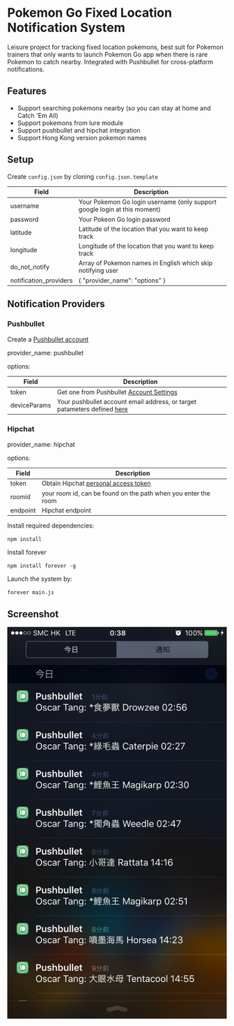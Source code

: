 # Pokemon Go Fixed Location Notification System
Leisure project for tracking fixed location pokemons, best suit for Pokemon trainers that only wants to launch Pokemon Go app when there is rare Pokemon to catch nearby. Integrated with Pushbullet for cross-platform notifications.

## Features
* Support searching pokemons nearby (so you can stay at home and Catch 'Em All)
* Support pokemons from lure module
* Support pushbullet and hipchat integration
* Support Hong Kong version pokemon names

## Setup
Create `config.json` by cloning `config.json.template`

Field | Description
--- | ---
username | Your Pokemon Go login username (only support google login at this moment)
password | Your Pokeon Go login password
latitude | Latitude of the location that you want to keep track
longitude | Longitude of the location that you want to keep track
do_not_notify | Array of Pokemon names in English which skip notifying user
notification_providers | { "provider_name": "options" }

## Notification Providers
### Pushbullet
Create a [Pushbullet account](https://www.pushbullet.com)

provider_name: pushbullet

options:

Field | Description
--- | ---
token | Get one from Pushbullet [Account Settings](https://www.pushbullet.com/#settings/account)
deviceParams | Your pushbullet account email address, or target patameters defined [here](https://docs.pushbullet.com/#create-push)

### Hipchat
provider_name: hipchat

options:

Field | Description
--- | ---
token | Obtain Hipchat [personal access token](https://www.hipchat.com/account/api)
roomid | your room id, can be found on the path when you enter the room
endpoint | Hipchat endpoint

Install required dependencies:
```
npm install
```

Install forever
```
npm install forever -g
```

Launch the system by:
```
forever main.js
```

## Screenshot
![screenshot1](docs/screenshot1.jpg)